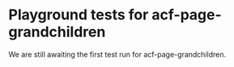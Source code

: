 # Playground tests for acf-page-grandchildren
We are still awaiting the first test run for acf-page-grandchildren.
